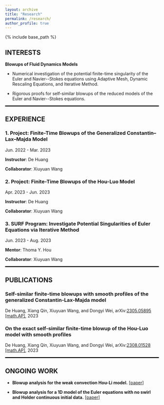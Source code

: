 ```yaml
---
layout: archive
title: "Research"
permalink: /research/
author_profile: true
---
```


{% include base_path %}

## **INTERESTS**

**Blowups of Fluid Dynamics Models**

- Numerical investigation of the potential finite-time singularity of the Euler and Navier--Stokes equations using Adaptive Mesh, Dynamic Rescaling Equations, and Iterative Method.

- Rigorous proofs for self-similar blowups of the reduced models of the Euler and Navier--Stokes equations.


<hr style=" border: 1px solid black" >


## **EXPERIENCE**

### **1. Project: Finite-Time Blowups of the Generalized Constantin–Lax–Majda Model** 

Jun. 2022 - Mar. 2023

**Instructor**: De Huang 

**Collaborator**: Xiuyuan Wang

### **2. Project: Finite-Time Blowups of the Hou-Luo Model** 

Apr. 2023 - Jun. 2023

**Instructor**: De Huang 

**Collaborator**: Xiuyuan Wang

###  **3. SURF Program: Investigate Potential Singularities of Euler Equations via Iterative Method**

 Jun. 2023 - Aug. 2023

**Mentor**: Thoma Y. Hou 

**Collaborator**: Xiuyuan Wang


<hr style=" border: 1px solid black" >


## **PUBLICATIONS**

### Self-similar finite-time blowups with smooth profiles of the generalized Constantin-Lax-Majda model 

De Huang, Xiang Qin, Xiuyuan Wang, and Dongyi Wei, arXiv:[2305.05895 [math.AP]](https://arxiv.org/abs/2305.05895), 2023

### On the exact self-similar finite-time blowup of the Hou-Luo model with smooth profiles

De Huang, Xiang Qin, Xiuyuan Wang, and Dongyi Wei, arXiv:[2308.01528 [math.AP]](https://arxiv.org/abs/2308.01528), 2023


<hr style=" border: 1px solid black" >


## ONGOING WORK

- **Blowup analysis for the weak convection Hou-Li model.** [[paper](https://xqin2study.github.io/research/hou_li_weakconv)]

- **Blowup analysis for a 1D model of the Euler equations with no swirl and Holder continuous initial data.** [[paper](https://xqin2study.github.io/research/1DcalphaModel)]
